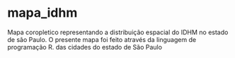 # mapa_idhm
Mapa coropletico representando  a distribuição espacial do IDHM no estado de são Paulo. O presente mapa foi feito através da linguagem de programação R. das cidades do estado de São Paulo
